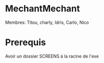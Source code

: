 # MechantMechant

Membres: Titou, charly, Idris, Carlo, Nico 


# Prerequis 

Avoir un dossier SCREENS à la racine de l'exe